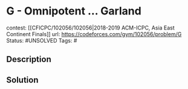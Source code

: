 # G - Omnipotent … Garland

contest: [[CFICPC/102056/102056|2018-2019 ACM-ICPC, Asia East Continent Finals]]
url: https://codeforces.com/gym/102056/problem/G
Status: #UNSOLVED
Tags: #

## Description

## Solution

